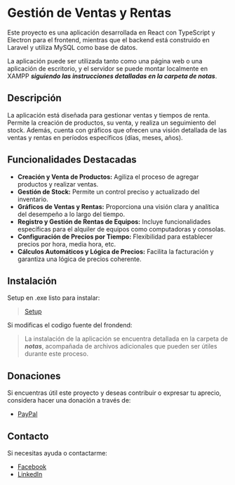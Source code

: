 # Gestión de Ventas y Rentas

Este proyecto es una aplicación desarrollada en React con TypeScript y Electron para el frontend, mientras que el backend está construido en Laravel y utiliza MySQL como base de datos.

La aplicación puede ser utilizada tanto como una página web o una aplicación de escritorio, y el servidor se puede montar localmente en XAMPP ***siguiendo las instrucciones detalladas en la carpeta de notas***.

## Descripción

La aplicación está diseñada para gestionar ventas y tiempos de renta. Permite la creación de productos, su venta, y realiza un seguimiento del stock. Además, cuenta con gráficos que ofrecen una visión detallada de las ventas y rentas en períodos específicos (días, meses, años).

## Funcionalidades Destacadas

- **Creación y Venta de Productos:** Agiliza el proceso de agregar productos y realizar ventas.
- **Gestión de Stock:** Permite un control preciso y actualizado del inventario.
- **Gráficos de Ventas y Rentas:** Proporciona una visión clara y analítica del desempeño a lo largo del tiempo.
- **Registro y Gestión de Rentas de Equipos:** Incluye funcionalidades específicas para el alquiler de equipos como computadoras y consolas.
- **Configuración de Precios por Tiempo:** Flexibilidad para establecer precios por hora, media hora, etc.
- **Cálculos Automáticos y Lógica de Precios:** Facilita la facturación y garantiza una lógica de precios coherente.

## Instalación

Setup en .exe listo para instalar:

> [Setup](https://drive.google.com/file/d/1QQxlE7kzC2rgqVlZLw5Z8cceTro7jIL2/view?usp=sharing)

Si modificas el codigo fuente del frondend:

> La instalación de la aplicación se encuentra detallada en la carpeta de ***notas***, acompañada de archivos adicionales que pueden ser útiles durante este proceso.

## Donaciones

Si encuentras útil este proyecto y deseas contribuir o expresar tu aprecio, considera hacer una donación a través de:

- [PayPal](https://www.paypal.me/Astralz)

## Contacto

Si necesitas ayuda o contactarme:

- [Facebook](https://www.facebook.com/lAstralz)
- [LinkedIn](https://www.linkedin.com/in/edain-jesus-cortez-ceron-23b26b155)

